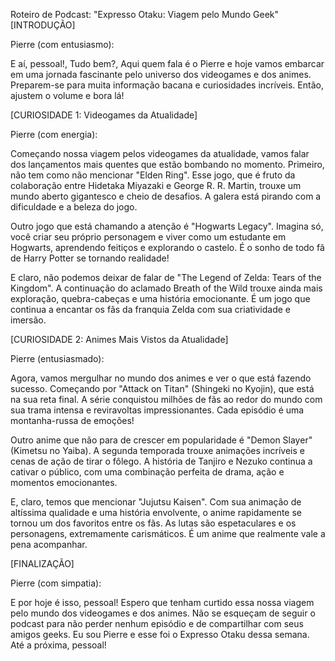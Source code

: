 Roteiro de Podcast: "Expresso Otaku: Viagem pelo Mundo Geek"
[INTRODUÇÃO]

Pierre (com entusiasmo):

E aí, pessoal!, Tudo bem?, Aqui quem fala é o Pierre e hoje vamos embarcar em uma jornada fascinante pelo universo dos videogames e dos animes. Preparem-se para muita informação bacana e curiosidades incríveis. Então, ajustem o volume e bora lá!

[CURIOSIDADE 1: Videogames da Atualidade]

Pierre (com energia):

Começando nossa viagem pelos videogames da atualidade, vamos falar dos lançamentos mais quentes que estão bombando no momento. Primeiro, não tem como não mencionar "Elden Ring". Esse jogo, que é fruto da colaboração entre Hidetaka Miyazaki e George R. R. Martin, trouxe um mundo aberto gigantesco e cheio de desafios. A galera está pirando com a dificuldade e a beleza do jogo.

Outro jogo que está chamando a atenção é "Hogwarts Legacy". Imagina só, você criar seu próprio personagem e viver como um estudante em Hogwarts, aprendendo feitiços e explorando o castelo. É o sonho de todo fã de Harry Potter se tornando realidade!

E claro, não podemos deixar de falar de "The Legend of Zelda: Tears of the Kingdom". A continuação do aclamado Breath of the Wild trouxe ainda mais exploração, quebra-cabeças e uma história emocionante. É um jogo que continua a encantar os fãs da franquia Zelda com sua criatividade e imersão.

[CURIOSIDADE 2: Animes Mais Vistos da Atualidade]

Pierre (entusiasmado):

Agora, vamos mergulhar no mundo dos animes e ver o que está fazendo sucesso. Começando por "Attack on Titan" (Shingeki no Kyojin), que está na sua reta final. A série conquistou milhões de fãs ao redor do mundo com sua trama intensa e reviravoltas impressionantes. Cada episódio é uma montanha-russa de emoções!

Outro anime que não para de crescer em popularidade é "Demon Slayer" (Kimetsu no Yaiba). A segunda temporada trouxe animações incríveis e cenas de ação de tirar o fôlego. A história de Tanjiro e Nezuko continua a cativar o público, com uma combinação perfeita de drama, ação e momentos emocionantes.

E, claro, temos que mencionar "Jujutsu Kaisen". Com sua animação de altíssima qualidade e uma história envolvente, o anime rapidamente se tornou um dos favoritos entre os fãs. As lutas são espetaculares e os personagens, extremamente carismáticos. É um anime que realmente vale a pena acompanhar.

[FINALIZAÇÃO]

Pierre (com simpatia):

E por hoje é isso, pessoal! Espero que tenham curtido essa nossa viagem pelo mundo dos videogames e dos animes. Não se esqueçam de seguir o podcast para não perder nenhum episódio e de compartilhar com seus amigos geeks. Eu sou Pierre e esse foi o Expresso Otaku dessa semana. Até a próxima, pessoal!